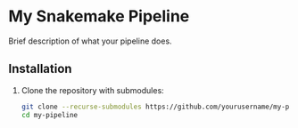 # My Snakemake Pipeline

Brief description of what your pipeline does.

## Installation

1. Clone the repository with submodules:
   ```bash
   git clone --recurse-submodules https://github.com/yourusername/my-pipeline.git
   cd my-pipeline
